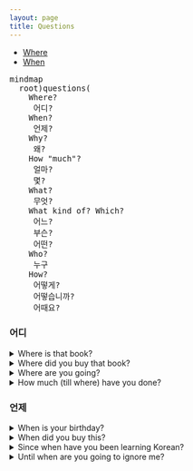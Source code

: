 ```yaml
---
layout: page
title: Questions
---
```


* [Where](#어디)
* [When](#언제)

<pre class="mermaid">
mindmap
  root)questions(
    Where? 
     어디?             
    When?
     언제?
    Why?
     왜?  
    How "much"?
     얼마? 
     몇?
    What?
     무엇?     
    What kind of? Which?
     어느? 
     부슨? 
     어떤? 
    Who?
     누구
    How?
     어떻게? 
     어떻습니까? 
     어때요?    
</pre>


### 어디

<details>
<summary>Where is that book?</summary>
 그책은 어디입니까?
</details>

<details>
<summary>Where did you buy that book?</summary>
 그책을 어디에서 샀아요?
</details>

<details>
<summary>Where are you going?</summary>
 어디에 가요? 어디로 가요?
</details>

<details>
<summary>How much (till where) have you done?</summary>
 어디까지 헸어요?
</details>

### 언제

<details>
<summary>When is your birthday?</summary>
 셍일은 언제입니까?
</details>

<details>
<summary>When did you buy this?</summary>
 이것을 언제 샀습니까?
</details>

<details>
<summary>Since when have you been learning Korean?</summary>
 한국어를 언제부터 공부합니까?
</details>

<details>
<summary>Until when are you going to ignore me?</summary>
 언제까지 저를 무시하겠스니까?
</details>
